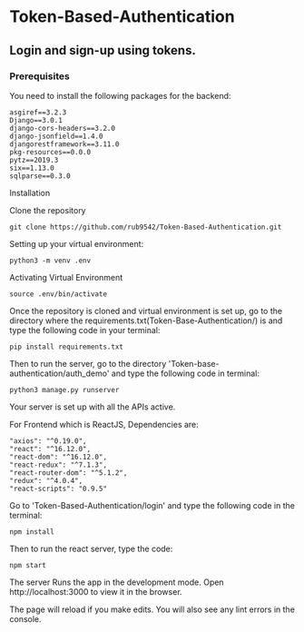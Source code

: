 # Token-Based-Authentication

## Login and sign-up using tokens.
### Prerequisites

You need to install the following packages for the backend:
```
asgiref==3.2.3
Django==3.0.1
django-cors-headers==3.2.0
django-jsonfield==1.4.0
djangorestframework==3.11.0
pkg-resources==0.0.0
pytz==2019.3
six==1.13.0
sqlparse==0.3.0
```
Installation

Clone the repository
```
git clone https://github.com/rub9542/Token-Based-Authentication.git
```
Setting up your virtual environment:
```
python3 -m venv .env
```
Activating Virtual Environment
```
source .env/bin/activate
```
Once the repository is cloned and virtual environment is set up, go to the directory where the requirements.txt(Token-Base-Authentication/) is and type the following code in your terminal:
```
pip install requirements.txt
```
Then to run the server, go to the directory 'Token-base-authentication/auth_demo' and type the following code in terminal:
```
python3 manage.py runserver
```
Your server is set up with all the APIs active.

For Frontend which is ReactJS, Dependencies are:
```
"axios": "^0.19.0",
"react": "^16.12.0",
"react-dom": "^16.12.0",
"react-redux": "^7.1.3",
"react-router-dom": "^5.1.2",
"redux": "^4.0.4",
"react-scripts": "0.9.5"
```
Go to 'Token-Based-Authentication/login' and type the following code in the terminal:
```
npm install
```
Then to run the react server, type the code:
```
npm start
```
The server Runs the app in the development mode.
Open http://localhost:3000 to view it in the browser.

The page will reload if you make edits.
You will also see any lint errors in the console.

